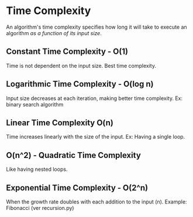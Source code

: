 # Time Complexity

An algorithm's time complexity specifies how long it will take to execute an algorithm *as a function of its input size*.

## Constant Time Complexity - O(1) 

Time is not dependent on the input size. Best time complexity.

## Logarithmic Time Complexity - O(log n)

Input size decreases at each iteration, making better time complexity. Ex: binary search algorithm

## Linear Time Complexity O(n)

Time increases linearly with the size of the input. Ex: Having a single loop.

## O(n^2) - Quadratic Time Complexity

Like having nested loops.

## Exponential Time Complexity - O(2^n)

When the growth rate doubles with each addition to the input (n). Example: Fibonacci (ver recursion.py)